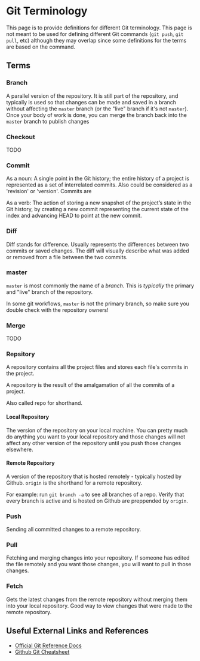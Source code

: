 # Git Terminology
This page is to provide definitions for different Git terminology.
This page is not meant to be used for defining different Git commands (`git push`, `git pull`, etc) although they may overlap since some definitions for the terms are based on the command.
## Terms

### Branch

A parallel version of the repository. It is still part of the repository, and typically is used so that changes can be made and saved in a branch without affecting the `master` branch (or the "live" branch if it's not `master`). Once your body of work is done, you can merge the branch back into the `master` branch to publish changes

### Checkout

TODO

### Commit
As a noun: A single point in the Git history; the entire history of a project is represented as a set of interrelated commits. Also could be considered as a 'revision' or 'version'. Commits are 

As a verb: The action of storing a new snapshot of the project’s state in the Git history, by creating a new commit representing the current state of the index and advancing HEAD to point at the new commit.

### Diff
Diff stands for difference. Usually represents the differences between two commits or saved changes. The diff will visually describe what was added or removed from a file between the two commits.

### master
`master` is most commonly the name of a _branch_. This is *typically* the primary and "live" branch of the repository. 

In some git workflows, `master` is not the primary branch, so make sure you double check with the repository owners!

### Merge

TODO

### Repsitory
A repository contains all the project files and stores each file's commits in the project.

A repository is the result of the amalgamation of all the commits of a project.

Also called repo for shorthand.

#### Local Repository
The version of the repository on your local machine. You can pretty much do anything you want to your local repository and those changes will not affect any other version of the repository until you push those changes elsewhere.

#### Remote Repository
A version of the repository that is hosted remotely - typically hosted by Github. `origin` is the shorthand for a remote repository.

For example: run `git branch -a` to see all branches of a repo. Verify that every branch is active and is hosted on Github are preppended by `origin`.

### Push
Sending all committed changes to a remote repository. 

### Pull
Fetching and merging changes into your repository. If someone has edited the file remotely and you want those changes, you will want to pull in those changes.

### Fetch
Gets the latest changes from the remote repository without merging them into your local repository. Good way to view changes that were made to the remote repository.

## Useful External Links and References
- [Official Git Reference Docs](https://Git-scm.com/docs)
- [Github Git Cheatsheet](https://Github.Github.com/training-kit/downloads/Github-Git-cheat-sheet.pdf)